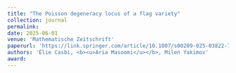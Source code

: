 ```yaml
---
title: "The Poisson degeneracy locus of a flag variety"
collection: journal
permalink: 
date: 2025-06-01
venue: 'Mathematische Zeitschrift'
paperurl: 'https://link.springer.com/article/10.1007/s00209-025-03822-7'
authors: 'Élie Casbi, <b><u>Aria Masoomi</u></b>, Milen Yakimov'
award: 
---
```


